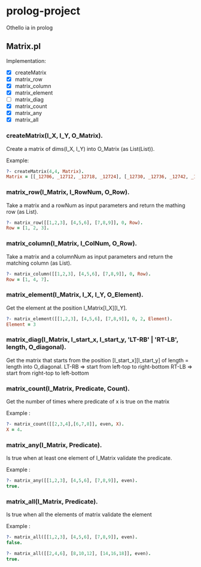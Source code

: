 # prolog-project
Othello ia in prolog

## Matrix.pl

Implementation:

- [x] createMatrix
- [x] matrix_row
- [x] matrix_column
- [x] matrix_element
- [ ] matrix_diag
- [x] matrix_count
- [x] matrix_any
- [x] matrix_all  

### createMatrix(I_X, I_Y, O_Matrix).
Create a matrix of dims(I_X, I_Y) into O_Matrix (as List(List)).

Example:
```prolog
?- createMatrix(4,4, Matrix).
Matrix = [[_12706, _12712, _12718, _12724], [_12730, _12736, _12742, _12748], [_12754, _12760, _12766, _12772], [_12778, _12784, _12790, _12796]].
```

### matrix_row(I_Matrix, I_RowNum, O_Row).
Take a matrix and a rowNum as input parameters and return the mathing row (as List).
```prolog
?- matrix_row([[1,2,3], [4,5,6], [7,8,9]], 0, Row).
Row = [1, 2, 3].
```

### matrix_column(I_Matrix, I_ColNum, O_Row).
Take a matrix and a columnNum as input parameters and return the matching column (as List).
```prolog
?- matrix_column([[1,2,3], [4,5,6], [7,8,9]], 0, Row).
Row = [1, 4, 7].
```

### matrix_element(I_Matrix, I_X, I_Y, O_Element).
Get the element at the position I_Matrix[I_X\][I_Y].
```prolog
?- matrix_element([[1,2,3], [4,5,6], [7,8,9]], 0, 2, Element).
Element = 3
```

### matrix_diag(I_Matrix, I_start_x, I_start_y, 'LT-RB' | 'RT-LB', length, O_diagonal).
Get the matrix that starts from the position [I_start_x\][I_start_y] of length = length into O_diagonal.
LT-RB => start from left-top to right-bottom
RT-LB => start from right-top to left-bottom

### matrix_count(I_Matrix, Predicate, Count).
Get the number of times where predicate of x is true on the matrix

Example :
```prolog
?- matrix_count([[2,3,4],[6,7,8]], even, X).
X = 4.
```

### matrix_any(I_Matrix, Predicate).
Is true when at least one element of I_Matrix validate the predicate.

Example :
```prolog
?- matrix_any([[1,2,3], [4,5,6], [7,8,9]], even).
true.
```

### matrix_all(I_Matrix, Predicate).
Is true when all the elements of matrix validate the element

Example :
```prolog
?- matrix_all([[1,2,3], [4,5,6], [7,8,9]], even).
false.

?- matrix_all([[2,4,6], [8,10,12], [14,16,18]], even).
true.
```
